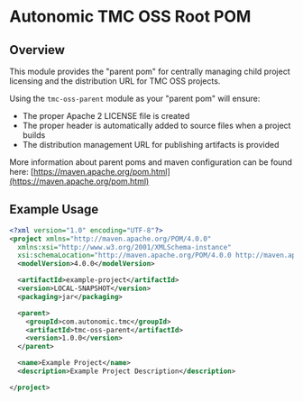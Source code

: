 # Autonomic TMC OSS Root POM

## Overview

This module provides the "parent pom" for centrally managing child project licensing and the distribution URL for TMC OSS projects.

Using the `tmc-oss-parent` module as your "parent pom" will ensure:
 * The proper Apache 2 LICENSE file is created
 * The proper header is automatically added to source files when a project builds
 * The distribution management URL for publishing artifacts is provided


More information about parent poms and maven configuration can be found here: [https://maven.apache.org/pom.html](https://maven.apache.org/pom.html)

## Example Usage
```xml
<?xml version="1.0" encoding="UTF-8"?>
<project xmlns="http://maven.apache.org/POM/4.0.0"
  xmlns:xsi="http://www.w3.org/2001/XMLSchema-instance"
  xsi:schemaLocation="http://maven.apache.org/POM/4.0.0 http://maven.apache.org/xsd/maven-4.0.0.xsd">
  <modelVersion>4.0.0</modelVersion>

  <artifactId>example-project</artifactId>
  <version>LOCAL-SNAPSHOT</version>
  <packaging>jar</packaging>

  <parent>
    <groupId>com.autonomic.tmc</groupId>
    <artifactId>tmc-oss-parent</artifactId>
    <version>1.0.0</version>
  </parent>

  <name>Example Project</name>
  <description>Example Project Description</description>

</project>
```
